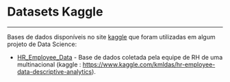 # Datasets Kaggle
---
Bases de dados disponíveis no site [kaggle](https://www.kaggle.com/) que foram utilizadas em algum projeto de Data Science:

* [HR_Employee_Data](https://github.com/GeorgeSantos1/Datasets_Kaggle/blob/main/HR_Employee_Data.xlsx) - Base de dados coletada pela equipe de RH de uma multinacional (kaggle : https://www.kaggle.com/kmldas/hr-employee-data-descriptive-analytics).

